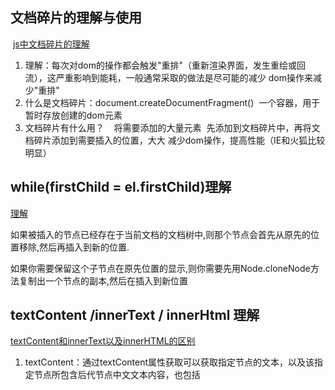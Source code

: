 ## 文档碎片的理解与使用

​     [js中文档碎片的理解](https://www.cnblogs.com/suihang/p/9491359.html)

1. 理解：每次对dom的操作都会触发"重排"（重新渲染界面，发生重绘或回流），这严重影响到能耗，一般通常采取的做法是尽可能的减少 dom操作来减少"重排"   
2. 什么是文档碎片：document.createDocumentFragment()   一个容器，用于暂时存放创建的dom元素
3. 文档碎片有什么用？    将需要添加的大量元素  先添加到文档碎片中，再将文档碎片添加到需要插入的位置，大大 减少dom操作，提高性能（IE和火狐比较明显） 

## while(firstChild = el.firstChild)理解

[理解](https://www.cnblogs.com/suihang/p/9491359.html)

如果被插入的节点已经存在于当前文档的文档树中,则那个节点会首先从原先的位置移除,然后再插入到新的位置.

如果你需要保留这个子节点在原先位置的显示,则你需要先用Node.cloneNode方法复制出一个节点的副本,然后在插入到新位置

## textContent /innerText / innerHtml 理解

[textContent和innerText以及innerHTML的区别](https://blog.csdn.net/qq_39207948/article/details/86099905)

1. textContent：通过textContent属性获取可以获取指定节点的文本，以及该指定节点所包含后代节点中文文本内容，也包括<script>和<style>元素中的内容（这里的不是文本而是css样式和js代码）
2. innerText: 会获取指定节点的文本已经后代节点的文本，但不能获取<script>和<style>元素中的内容
3. innerHtml：就是获取指定元素内的HTML内容



textContent /innerText / innerHtml  的区别与差异

1. textContent 属性可以获取指定节点的文本及其后代节点中文本内容，也包括<script>和<style>元素中的内容；

   innerText 也是获取指定节点的文本及其后代节点中文本内容，但是不能获取到<script>和<style>元素中的内容

   innerHTML是获取HTML文本结构内容

2. <font color=#FF0000> textContent 会获取display：none的节点文本；而innerText好像会感知节点是否存在一样，但是不做返回。 也就是说，textContent 能够获取到元素的所有节点上的文本，不管这个节点是否呈现；而innerText只返回呈现到页面上的文本</font>

3. 要注意设置文本是被替换的不仅仅只有文本，这时textContent 、innerText属性相当于innerHTML属性，会把指定节点下的所有子节点一并替换掉

4. 由于innerText 受 CSS样式的影响，它会触发重排（reflow），textContent 不会。

## 深入浅出Object.defineProperty()

[深入浅出Object.defineProperty()](https://www.jianshu.com/p/8fe1382ba135)

[MDN](https://developer.mozilla.org/zh-CN/docs/Web/JavaScript/Reference/Global_Objects/Object/defineProperty)

1. 语法说明

   ​	Object.defineProperty()的作用就是直接在一个对象上定义一个新属性，或者修改一个已经存在的属性

   ```js
   Object.defineProperty(obj,prop,desc)
   ```

   ​	obj：需要定义属性的当前对象

   ​	prop： 当前需要定义的属性名

   ​	desc:	属性描述符

   ​	一般通过为对象的属性赋值的情况下，对象的属性可以修改也可以删除，但是通过Object.defineProperty()定义属性，通过描述符的设置可以进行更精确的控制对象属性。

   

2.  属性的特性已经内部属性

   js有三种类型的熟悉

   a. 命名数据属性：拥有一个确定的值的属性。这也是最常见的属性

   b. 命名访问器属性：通过`getter`和`setter`进行读取和赋值的属性

   c. 内部属性：由JavaScript引擎内部使用的属性，不能通过JavaScript代码直接访问到，不过可以通过一些方法间接的读取和设置。比如，每个对象都有一个内部属性`[[Prototype]]`，你不能直接访问这个属性，但可以通过`Object.getPrototypeOf()`方法间接的读取到它的值。虽然内部属性通常用一个双中括号包围的名称来表示，但实际上这并不是它们的名字，它们是一种抽象操作，是不可见的，根本没有上面两种属性有的那种字符串类型的属性

   

3.  属性描述符

   通过Object.defineProperty()为对象定义属性，有两种形式，且不能混合使用，分别为<font color=#FF0000>数据描述符</font>，<font color='#FF0000'>存取描述符</font>。

   

4. 数据描述符

   特有的属性 value  writable（是否可写入）

   ```js
   let person = {}
   Obejct.defineProperty(Person,'name',{
       value:'张三'，
       writable：true //是否可以改变
   })
   ```

5. 存取描述符 

   特有属性 ：get set 

   get : 一个属性提供 ‘getter’ 的方法，如果没有getter则为undefined。该方法返回值被用作属性值，默认为undefined

   set：一个给属性提供 ‘setter’的方法，如果没有setter则为undefined。该方法将接受唯一参数，并将该参数的新值分配给该属性。默认只是undefined

   ```js
    let Person = {}
    let temp = null
    Object.defineProperty(Person,'name',{
        get:function(){
            return temp
        },
        set:function(val){
            temp = val
        }
    })
   
   Person.name='张三'
   console.log(Person.name)  //张三
   ```

   

6. 数据描述符和存取描述符均具有以下描述符

   configrable ： 描述属性是否可配置 ，以及可否删除

   enumerable： 描述属性是否会出现在for in 或者 Obejct.keys( )的遍历中